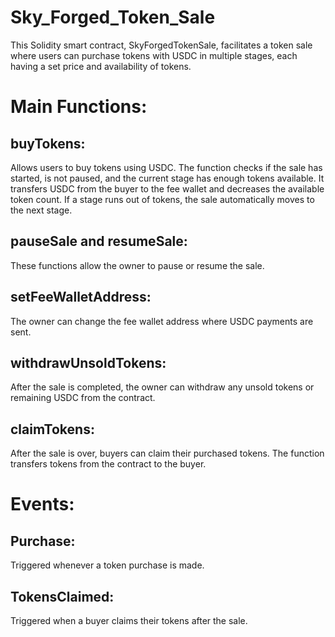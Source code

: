 # Sky_Forged_Token_Sale
This Solidity smart contract, SkyForgedTokenSale, facilitates a token sale where users can purchase tokens with USDC in multiple stages, each having a set price and availability of tokens.

# Main Functions:
## buyTokens:
Allows users to buy tokens using USDC. The function checks if the sale has started, is not paused, and the current stage has enough tokens available.
It transfers USDC from the buyer to the fee wallet and decreases the available token count.
If a stage runs out of tokens, the sale automatically moves to the next stage.

## pauseSale and resumeSale:
These functions allow the owner to pause or resume the sale.

## setFeeWalletAddress:
The owner can change the fee wallet address where USDC payments are sent.

## withdrawUnsoldTokens:
After the sale is completed, the owner can withdraw any unsold tokens or remaining USDC from the contract.

## claimTokens:
After the sale is over, buyers can claim their purchased tokens. The function transfers tokens from the contract to the buyer.

# Events:
## Purchase: 
Triggered whenever a token purchase is made.

## TokensClaimed: 
Triggered when a buyer claims their tokens after the sale.
